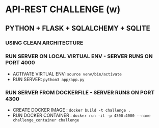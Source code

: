 # API-REST CHALLENGE (w)
## PYTHON + FLASK + SQLALCHEMY + SQLITE
### USING CLEAN ARCHITECTURE

### RUN SERVER ON LOCAL VIRTUAL ENV - SERVER RUNS ON PORT 4000

- ACTIVATE VIRTUAL ENV: `source venv/bin/activate`
- RUN SERVER: `python3 app/app.py`
 

### RUN SERVER FROM DOCKERFILE - SERVER RUNS ON PORT 4300

- CREATE DOCKER IMAGE : `docker build -t challenge .`
- RUN DOCKER CONTAINER : `docker run -it -p 4300:4000 --name challenge_container challenge`
